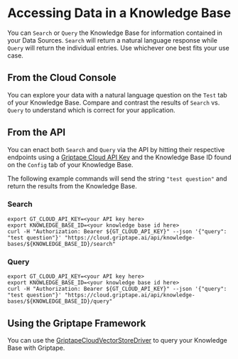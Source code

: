 # Accessing Data in a Knowledge Base

You can `Search` or `Query` the Knowledge Base for information contained in your Data Sources. `Search` will return a natural language response while `Query` will return the individual entries. Use whichever one best fits your use case.

## From the Cloud Console

You can explore your data with a natural language question on the `Test` tab of your Knowledge Base. Compare and contrast the results of `Search` vs. `Query` to understand which is correct for your application.

## From the API

You can enact both `Search` and `Query` via the API by hitting their respective endpoints using a [Griptape Cloud API Key](https://cloud.griptape.ai/configuration/api-keys) and the Knowledge Base ID found on the `Config` tab of your Knowledge Base.

The following example commands will send the string `"test question"` and return the results from the Knowledge Base.

### Search

```shell
export GT_CLOUD_API_KEY=<your API key here>
export KNOWLEDGE_BASE_ID=<your knowledge base id here>
curl -H "Authorization: Bearer ${GT_CLOUD_API_KEY}" --json '{"query": "test question"}' "https://cloud.griptape.ai/api/knowledge-bases/${KNOWLEDGE_BASE_ID}/search"
```

### Query

```shell
export GT_CLOUD_API_KEY=<your API key here>
export KNOWLEDGE_BASE_ID=<your knowledge base id here>
curl -H "Authorization: Bearer ${GT_CLOUD_API_KEY}" --json '{"query": "test question"}' "https://cloud.griptape.ai/api/knowledge-bases/${KNOWLEDGE_BASE_ID}/query"
```

## Using the Griptape Framework

You can use the [GriptapeCloudVectorStoreDriver](../../griptape-framework/drivers/vector-store-drivers.md/#griptape-cloud-knowledge-base) to query your Knowledge Base with Griptape.
